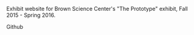 Exhibit website for Brown Science Center's "The Prototype" exhibit, Fall 2015 - Spring 2016.

Github

